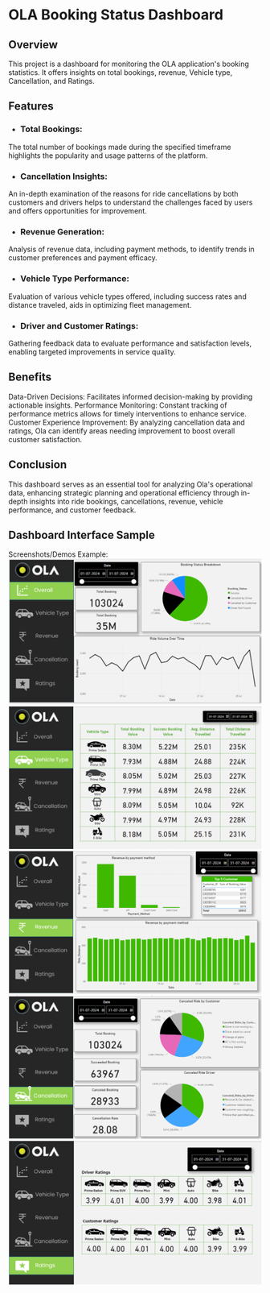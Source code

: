 # OLA Booking Status Dashboard

## Overview
This project is a dashboard for monitoring the OLA application's booking statistics. It offers insights on total bookings, revenue, Vehicle type, Cancellation, and Ratings.
## Features
- ### Total Bookings:

The total number of bookings made during the specified timeframe highlights the popularity and usage patterns of the platform.    
- ### Cancellation Insights:

An in-depth examination of the reasons for ride cancellations by both customers and drivers helps to understand the challenges faced by users and offers opportunities for improvement.    
- ### Revenue Generation:

Analysis of revenue data, including payment methods, to identify trends in customer preferences and payment efficacy.    
- ### Vehicle Type Performance:

Evaluation of various vehicle types offered, including success rates and distance traveled, aids in optimizing fleet management.    
- ### Driver and Customer Ratings:

Gathering feedback data to evaluate performance and satisfaction levels, enabling targeted improvements in service quality.  


## Benefits

Data-Driven Decisions: Facilitates informed decision-making by providing actionable insights.
Performance Monitoring: Constant tracking of performance metrics allows for timely interventions to enhance service.
Customer Experience Improvement: By analyzing cancellation data and ratings, Ola can identify areas needing improvement to boost overall customer satisfaction.


## Conclusion

This dashboard serves as an essential tool for analyzing Ola's operational data, enhancing strategic planning and operational efficiency through in-depth insights into ride bookings, cancellations, revenue, vehicle performance, and customer feedback.    

## Dashboard Interface Sample
Screenshots/Demos
Example: ![Dashboard Preview](https://github.com/Amangupta1274/OLA/blob/main/OLA%20Dashboard.png)
![Dashboard Preview](https://github.com/Amangupta1274/OLA/blob/main/OLA%20Vehicle%20Type.png)
![Dashboard Preview](https://github.com/Amangupta1274/OLA/blob/main/OLA%20Revenue.png)
![Dashboard Preview](https://github.com/Amangupta1274/OLA/blob/main/OLA%20Cancellation.png)
![Dashboard Preview](https://github.com/Amangupta1274/OLA/blob/main/OLA%20Ratings.png)

